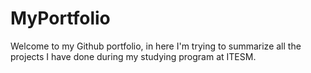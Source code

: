 # MyPortfolio
Welcome to my Github portfolio, in here I'm trying to summarize all the projects I have done during my studying program at ITESM.
